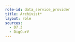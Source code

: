 ```yaml
---
role-id: data_service_provider
title: Archivist*
layout: role
sources: 
  - D7.3
  - DigCurV
---
```

